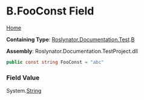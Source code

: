 <a name="_top"></a>

# B\.FooConst Field

[Home](../../../../../README.md#_top)

**Containing Type**: [Roslynator.Documentation.Test](../../README.md#_top)\.[B](../README.md#_top)

**Assembly**: Roslynator\.Documentation\.TestProject\.dll

```csharp
public const string FooConst = "abc"
```

### Field Value

System\.[String](https://docs.microsoft.com/en-us/dotnet/api/system.string)